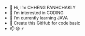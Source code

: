 - 👋 Hi, I’m CHHENG PANHCHAKLY
- 👀 I’m interested in CODING
- 🌱 I’m currently learning JAVA
- 💞️ Create this GitHub for code basic
- 📫 😄 ⚡
